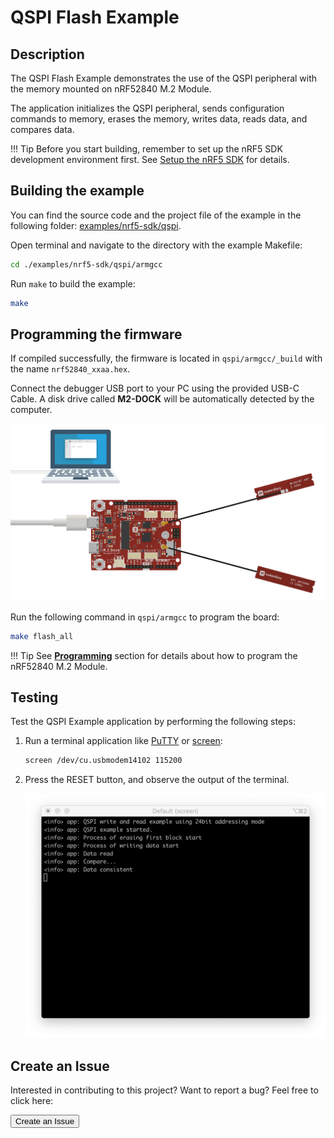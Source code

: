 # QSPI Flash Example

## Description

The QSPI Flash Example demonstrates the use of the QSPI peripheral with the memory mounted on nRF52840 M.2 Module.

 The application initializes the QSPI peripheral, sends configuration commands to memory, erases the memory, writes data, reads data, and compares data.

!!! Tip
	Before you start building, remember to set up the nRF5 SDK development environment first. See [Setup the nRF5 SDK](../setup.md) for details.

## Building the example

You can find the source code and the project file of the example in the following folder: [examples/nrf5-sdk/qspi](https://github.com/makerdiary/nrf52840-m2-devkit/tree/master/examples/nrf5-sdk/qspi).

Open terminal and navigate to the directory with the example Makefile:

``` sh
cd ./examples/nrf5-sdk/qspi/armgcc
```

Run `make` to build the example:

``` sh
make
```

## Programming the firmware

If compiled successfully, the firmware is located in `qspi/armgcc/_build` with the name `nrf52840_xxaa.hex`.

Connect the debugger USB port to your PC using the provided USB-C Cable. A disk drive called **M2-DOCK** will be automatically detected by the computer.

![](../assets/images/programming-firmware.png)

Run the following command in `qspi/armgcc` to program the board:

``` sh
make flash_all
```

!!! Tip
	See **[Programming](../../programming.md)** section for details about how to program the nRF52840 M.2 Module.

## Testing

Test the QSPI Example application by performing the following steps:

1. Run a terminal application like [PuTTY](https://www.chiark.greenend.org.uk/~sgtatham/putty/) or [screen](https://www.gnu.org/software/screen/manual/screen.html):

	``` sh
	screen /dev/cu.usbmodem14102 115200
	```

2. Press the RESET button, and observe the output of the terminal.

	![](assets/images/qspi-logging.png)


## Create an Issue

Interested in contributing to this project? Want to report a bug? Feel free to click here:

<a href="https://github.com/makerdiary/nrf52840-m2-devkit/issues/new?title=nRF5%20SDK-QSPI:%20%3Ctitle%3E"><button data-md-color-primary="red-bud"><i class="fa fa-github"></i> Create an Issue</button></a>

